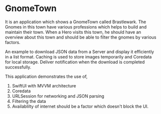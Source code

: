 # GnomeTown

It is an application which shows a GnomeTown called Brastlewark. The Gnomes in this town have various professions which helps to build and maintain their town. When a Hero visits this town, he should have an overview about this town and should be able to filter the gnomes by various factors.

An example to download JSON data from a Server and display it efficiently in a list format.
Caching is used to store images temporarily and Coredata for local storage.
Deliver notification when the download is completed successfully.

This application demonstrates the use of,
1. SwiftUI with MVVM architecture
2. Coredata
3. URLSession for networking and JSON parsing
4. Filtering the data
5. Availablilty of internet should be a factor which doesn't block the UI.
